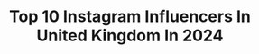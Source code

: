 ---
title: Top 10 Instagram Influencers In United Kingdom In 2024
description: >-
  Find top Instagram influencers in United Kingdom in 2024. Most popular hashtags: #lifestylereels #aestheticlifestyle #milanitaly.
platform: Instagram
hits: 52314
text_top: Identify the most popular Instagram influencers on inBeat.
text_bottom: inBeat holds 52314 Instagram influencers like this in United Kingdom for you to connect with.
profiles:
  - username: "allyiahsface"
    fullname: >-
      A L L Y I A H
    bio: >-
      Business: regina.harris@thedigitalbrandarchitects.com new video ↓
    location: "United Kingdom"
    followers: 527987
    engagement: 402
    commentsToLikes: 0.016371
    id: ck139yo0ynrw00i193hn8i1av
    verified: false
    hashtags: "#kerastasepartner, #sheamoisturepartner, #sheadeoforus, #ad"
  - username: "itsdemib"
    fullname: >-
      Demi B.
    bio: >-
      chicago engineer by degree, creative by nature ✉️: partnerships@theefflorescence.com
    location: "United Kingdom"
    followers: 23347
    engagement: 700
    commentsToLikes: 0.025617
    id: ck0u9a1he9abr0i19b3z0hypo
    verified: false
    hashtags: "#dbtravels, #blindfoldwinespartner, #for21, #blindfoldwines"
  - username: "t0nit0ne"
    fullname: >-
      TONI TONE
    bio: >-
      ✍️ Sunday Times Bestselling Author 📚 ‘I Wish I Knew This Earlier’ & ‘Take Note’ 🎙️ Award Winning Podcaster 📧 lorna@intertalentgroup.com 📍 London 🇬🇧
    location: "United Kingdom"
    followers: 328516
    engagement: 657
    commentsToLikes: 0.014938
    id: ck0tv9feiafs00i19p2ck0tu7
    verified: false
    hashtags: "#thehungergames, #greygoose"
  - username: "effortlesslysarah"
    fullname: >-
      SARAH | Fashion | Luxury Lifestyle | Travel
    bio: >-
      Gods Child 📍 London 🇬🇧 from Silicon Valley Lover of Kindness, Fashion & Travel Founder of @effortless__studio 💌 info@effortlesslysarah.com
    location: "United Kingdom"
    followers: 22322
    engagement: 517
    commentsToLikes: 0.025319
    id: ckaparn12x7j70i7881g5xwdz
    verified: false
    hashtags: "#lunchview, #golden, #southoffrance, #gratitude"
  - username: "be.kiaraa"
    fullname: >-
      Kiara | Travel Japan | Beauty
    bio: >-
      📍Kobe ✈ Roma | #ハーフ 🇯🇵x🇮🇹 ☾ Travel • Beauty • Hotel 🌎 Sharing popular & hidden spots ➤ PRのお仕事承ります 📸 @readytoland 👇 travel blog & more
    location: "United Kingdom"
    followers: 28224
    engagement: 403
    commentsToLikes: 0.127189
    id: ck0w46qjax3gf0i19jee3xm1y
    verified: false
    hashtags: "#europetrip, #veniceitaly, #veneziaunica, #italia"
  - username: "itschloe.n"
    fullname: >-
      CHLOE | FASHION BLOGGER
    bio: >-
      SF Bay Area | fashion, lifestyle and beauty🕊 fits straight from your Pinterest 🍸🖤 💌 email for collabs/PR: itschloe.nn@gmail.com
    location: "United Kingdom"
    followers: 41929
    engagement: 747
    commentsToLikes: 0.094633
    id: ckprgrbny882y0j23mhlhv5cm
    verified: false
    hashtags: "#fashionideas, #lifestylereels, #fashionlooks, #aestheticlifestyle"
  - username: "gabiekook"
    fullname: >-
      Gabie Kook
    bio: >-
      Lifestyle&food youtuber, published author in London 구독+레시피북 링크👇🏼my channel&book links👇🏼 유튜브 133만 패밀리와 함께해요! become a part of the 1.33mil family 🥰
    location: "United Kingdom"
    followers: 318538
    engagement: 644
    commentsToLikes: 0.003350
    id: ck5znyrmepex60i14di6f2c8t
    verified: true
    hashtags: "#cafekitsune, #eggs, #brunch, #sanpellefrino"
  - username: "overthemoonfaraway"
    fullname: >-
      Erin Miller
    bio: >-
      🤝 cringe with me 💌 erin@shoshalmedia.com
    location: "United Kingdom"
    followers: 730804
    engagement: 1178
    commentsToLikes: 0.012308
    id: ck5zs6ohuxxmk0i14hemsipd2
    verified: false
    hashtags: "#ad, #littlespoon, #thelittlespoonway, #parenttrap"
  - username: "kimmy.houghton"
    fullname: >-
      Kimmy Houghton 🎀
    bio: >-
      😊 Welcome to our family! 👶🏼 Stevie Kate + London 🎀 ❤️ Funny & relatable mom & couples content! ✈️We love to travel with our kids! 📍 TX
    location: "United Kingdom"
    followers: 767834
    engagement: 2661
    commentsToLikes: 0.022250
    id: ckaoxb10ack9g0i783muaq2t1
    verified: false
    hashtags: "#funnyreels, #newborn, #littlegirl, #newbaby"
  - username: "iamyeychii"
    fullname: >-
      Onyinyechi Anozie (Engr)
    bio: >-
      Fashion| Skincare| Lifestyle Living through my content 📷 Manchester 🇬🇧 2M+ YT views| 30K subs Cofounder- @facilbyyy ✉️- Onyinye@iamyeychi.com
    location: "United Kingdom"
    followers: 84024
    engagement: 2716
    commentsToLikes: 0.029827
    id: ckaorw78fp1100i78xx00y8fj
    verified: false
    hashtags: "#ootd, #howtostyle, #ukcontentcreator, #wigtutorial"
cities:
  - name: London
    link: /instagram/united-kingdom/london
  - name: Birmingham
    link: /instagram/united-kingdom/birmingham
  - name: Manchester
    link: /instagram/united-kingdom/manchester
---